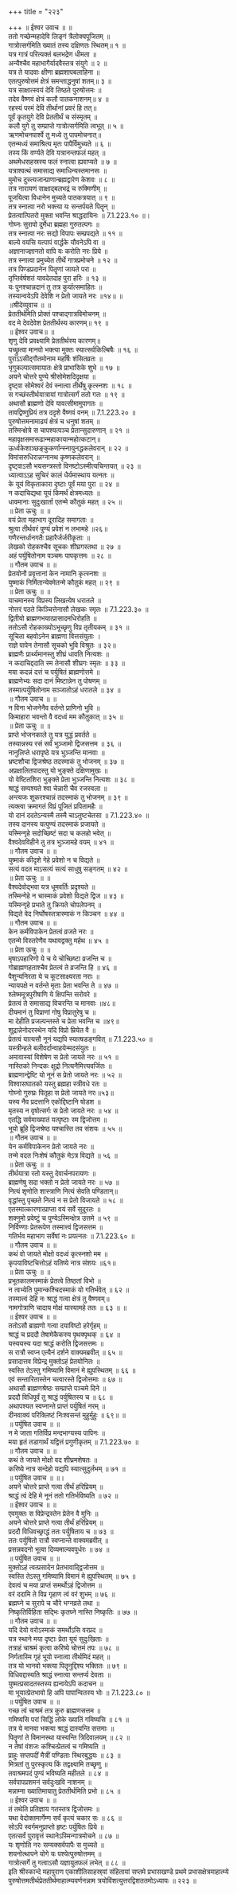 +++
title = "२२३"

+++
॥ ईश्वर उवाच ॥ ॥  
ततो गच्छेन्महादेवि लिङ्गं त्रैलोक्यपूजितम् ॥  
गात्रोत्सर्गमिति ख्यातं तस्य दक्षिणतः स्थितम्॥ १ ॥  
यत्र गात्रं परित्यक्तं बलभद्रेण धीमता ॥  
अन्यैश्चैव महाभागैर्यादवैस्तत्र संयुगे ॥ २ ॥  
यत्र ते यादवाः क्षीणा ब्रह्मशापबलाहिना ॥  
एतत्पुरुषोत्तमं क्षेत्रं समन्ताद्धनुषां शतम्॥ ३ ॥  
यत्र साक्षात्स्वयं देवि तिष्ठते पुरुषोत्तमः ॥  
तदेव वैष्णवं क्षेत्रं कलौ पातकनाशनम्॥ ४ ॥  
रहस्यं परमं देवि तीर्थानां प्रवरं हि तत्॥  
पूर्वं कृतयुगे देवि प्रेततीर्थं च संस्मृतम् ॥  
कलौ युगे तु सम्प्राप्ते गात्रोत्सर्गमिति त्वभूत् ॥ ५ ॥  
ऋणमोचनपार्श्वे तु मध्ये तु पापमोचनात्॥  
एतन्मध्यं समाश्रित्य मृतः पापैर्विमुच्यते ॥ ६ ॥  
तस्य किं वर्ण्यते देवि यत्रानन्तफलं महत् ॥  
अथमेधसहस्रस्य फलं स्नात्वा ह्यवाप्यते ॥ ७ ॥  
यत्राश्वत्थं समासाद्य समाधिन्यस्तमानसः ॥  
मुमोच दुस्त्यजान्प्राणान्ब्रह्मद्वारेण केशवः ॥ ८ ॥  
तत्र नारायणं साक्षाद्बलभद्रं च रुक्मिणीम् ॥  
पूजयित्वा विधानेन मुच्यते पातकत्रयात् ॥ ९ ॥  
तत्र स्नात्वा नरो भक्त्या यः सन्तर्पयते पितॄन् ॥  
प्रेतत्वात्पितरो मुक्ता भवन्ति श्राद्धदायिनः ॥ 7.1.223.१० ॥।  
गोघ्नः सुरापो दुर्मेधा ब्रह्महा गुरुतल्पगः ॥  
तत्र स्नात्वा नरः सद्यो विपापः सम्प्रपद्यते ॥ ११ ॥  
बाल्ये वयसि यत्पापं वार्द्धके यौवनेऽपि वा ॥  
अज्ञानाज्ज्ञानतो वापि यः करोति नरः प्रिये ॥  
तत्र स्नात्वा प्रमुच्येत तीर्थे गात्रप्रमोचने ॥ १२ ॥  
तत्र पिण्डप्रदानेन पितॄणां जायते परा ॥  
तृप्तिर्वर्षशतं यावदेतदाह पुरा हरिः ॥ १३ ॥  
यः पुनश्चान्नदानं तु तत्र कुर्यात्समाहितः ॥  
तस्यान्वयेऽपि देवेशि न प्रेतो जायते नरः ॥१४॥ ॥  
॥श्रीदेव्युवाच ॥ ॥  
प्रेततीर्थमिति प्रोक्तं पश्चाद्गात्रविमोचनम् ॥  
वद मे देवदेवेश प्रेततीर्थस्य कारणम्॥ १९ ॥  
॥ ईश्वर उवाच॥ ॥  
शृणु देवि प्रवक्ष्यामि प्रेततीर्थस्य कारणम्॥  
यच्छ्रुत्वा मानवो भक्त्या मुक्तः स्यात्सर्वकिल्बिषैः ॥ १६ ॥  
पुराऽऽसीद्गौतमोनाम महर्षिः शंसितव्रतः ॥  
भृगुकल्पात्समायातः क्षेत्रे प्राभासिके शुभे ॥ १७ ॥  
अयने चोत्तरे पुण्ये श्रीसोमेशदिदृक्षया ॥  
दृष्ट्वा सोमेश्वरं देवं स्नात्वा तीर्थेषु कृत्स्नशः ॥ १८ ॥  
स गच्छंस्तीर्थयात्रायां गात्रोत्सर्गं ततो गतः ॥ १९ ॥  
अथासौ ब्राह्मणो देवि यावत्सीमामुपागतः ॥  
तावद्विष्णुप्रियं तत्र ददृशे वैष्णवं वनम् ॥ 7.1.223.२० ॥  
पुरुषोत्तमनामाढ्यं क्षेत्रं च धनुषां शतम् ॥  
तस्मिन्क्षेत्रे स चापश्यत्पञ्च प्रेतान्सुदारुणान् ॥ २१ ॥  
महावृक्षसमारूढान्महाकायान्महोत्कटान्॥  
ऊर्ध्वकेशाञ्छङ्कुकर्णान्स्नायुनद्धकलेवरान् ॥ २२ ॥  
विमांसरुधिरान्नग्नानथ कृष्णकलेवरान् ॥  
दृष्ट्वाऽसौ भयसन्त्रस्तो विनष्टोऽस्मीत्यचिन्तयत् ॥ २३ ॥  
ध्यात्वाऽऽह सुचिरं कालं धैर्यमास्थाय यत्नतः ॥  
के यूयं विकृताकारा दृष्टाः पूर्वं मया पुरा ॥ २४ ॥  
न कदाचिद्यथा यूयं किमर्थं क्षेत्रमध्यतः ॥  
धावमानाः सुदुःखार्ता एतन्मे कौतुकं महत् ॥ २५ ॥  
॥ प्रेता ऊचुः ॥ ॥  
वयं प्रेता महाभाग दूरादिह समागताः ॥  
श्रुत्वा तीर्थवरं पुण्यं प्रवेशं न लभामहे ॥२६॥  
गणैरन्तर्धानगतैः प्रहारैर्जर्जरीकृताः ॥  
लेखको रोहकश्चैव सूचकः शीघ्रगस्तथा ॥ २७ ॥  
अहं पर्युषितोनाम पञ्चमः पापकृत्तमः ॥ २८ ॥  
॥ गौतम उवाच ॥ ॥  
प्रेतयोनौ प्रवृत्तानां केन नामानि कृत्स्नशः ॥  
युष्माकं निर्मितान्येवमेतन्मे कौतुकं महत् ॥ २९ ॥  
॥ प्रेता ऊचुः ॥ ॥  
याचमानस्य विप्रस्य लिखत्येष धरातले ॥  
नोत्तरं पठते किञ्चित्तेनासौ लेखकः स्मृतः ॥ 7.1.223.३० ॥  
द्वितीयो ब्राह्मणभयात्प्रासादमधिरोहति ॥  
ततोऽसौ रोहकाख्योऽभूच्छृणु विप्र तृतीयकम् ॥ ३१ ॥  
सूचिता बहवोऽनेन ब्राह्मणा वित्तसंयुताः ।  
राज्ञे पापेन तेनासौ सूचको भुवि विश्रुतः ॥ ३२॥  
ब्राह्मणैः प्रार्थ्यमानस्तु शीघ्रं धावति नित्यशः ॥  
न कदाचिद्ददाति स्म तेनासौ शीघ्रगः स्मृतः ॥ ३३ ॥  
मया कदन्नं दत्तं च पर्युषितं ब्राह्मणोत्तमे ॥  
ब्राह्मणेभ्यः सदा दानं मिष्टान्नेन तु पोषणम् ॥  
तस्मात्पर्युषितोनाम सञ्जातोऽहं धरातले ॥ ३४ ॥  
॥ गौतम उवाच ॥ ॥  
न विना भोजनेनैव वर्तन्ते प्राणिनो भुवि ॥  
किमाहारा भवन्तो वै वदध्वं मम कौतुकात् ॥ ३५ ॥  
॥ प्रेता ऊचुः ॥ ॥  
प्राप्ते भोजनकाले तु यत्र युद्धं प्रवर्तते ॥  
तस्यान्नस्य रसं सर्वं भुञ्जामो द्विजसत्तम ॥ ३६ ॥  
नानुलिप्ते धरापृष्ठे यत्र भुञ्जन्ति मानवाः ॥  
भ्रष्टशौचा द्विजश्रेष्ठ तदस्माकं तु भोजनम् ॥ ३७ ॥  
अप्रक्षालितपादस्तु यो भुङ्क्ते दक्षिणामुखः ॥  
यो वेष्टितशिरा भुङ्क्ते प्रेता भुञ्जन्ति नित्यशः ॥ ३८ ॥  
श्राद्धं सम्पश्यते श्वा चेन्नारी चैव रजस्वला ॥  
अन्त्यजः शूकरश्चान्नं तदस्माकं तु भोजनम् ॥ ३९ ॥  
त्यक्त्वा क्रमागतं विप्रं पूजितं प्रपितामहैः ॥  
यो दानं ददतेऽन्यस्मै तस्मै चाऽतुष्टचेतसा ॥ 7.1.223.४० ॥  
तस्य दानस्य यत्पुण्यं तदस्माकं प्रजायते ॥  
यस्मिन्गृहे सदोच्छिष्टं सदा च कलहो भवेत् ॥  
वैश्वदेवविहीने तु तत्र भुञ्जामहे वयम् ॥ ४१ ॥  
॥ गौतम उवाच ॥ ॥  
युष्माकं कीदृशे गेहे प्रवेशो न च विद्यते ॥  
सत्यं वदत माऽसत्यं सत्यं साधुषु सङ्गतम् ॥ ४२ ॥  
॥ प्रेता ऊचुः ॥ ॥  
वैश्वदेवोद्भवा यत्र धूमवर्तिः प्रदृश्यते ॥  
तस्मिन्गेहे न चास्माकं प्रवेशो विद्यते द्विज ॥ ४३ ॥  
यस्मिन्गृहे प्रभाते तु क्रियते चोपलेपनम् ॥  
विद्यते वेद निर्घोषस्तत्रास्माकं न किञ्चन ॥ ४४ ॥  
॥ गौतम उवाच ॥ ॥  
केन कर्मविपाकेन प्रेतत्वं व्रजते नरः ॥  
एतन्मे विस्तरेणैव यथावद्वक्तु मर्हथ ॥ ४५ ॥  
॥ प्रेता ऊचुः ॥ ॥  
मृषाऽपहारिणो ये च ये चोच्छिष्टा व्रजन्ति च ॥  
गोब्राह्मणहताश्चैव प्रेतत्वं ते व्रजन्ति हि ॥ ४६ ॥  
पैशुन्यनिरता ये च कूटसाक्ष्यरता नराः ॥  
न्यायपक्षे न वर्तन्ते मृताः प्रेता भवन्ति ते ॥ ४७ ॥  
श्लेष्ममूत्रपुरीषाणि ये क्षिपन्ति सरोवरे ॥  
प्रेतत्वं ते समासाद्य विचरन्ति च मानवाः ॥४८॥  
दीयमानं तु विप्राणां गोषु विप्रातुरेषु च ॥  
मा देहीति प्रजल्पन्तस्ते च प्रेता भवन्ति च ॥४९॥  
शूद्रान्नेनोदरस्थेन यदि विप्रो म्रियेत वै ॥  
प्रेतत्वं यात्यसौ नूनं यद्यपि स्यात्षडङ्गवित् ॥ 7.1.223.५० ॥  
यस्त्रीन्हले बलीवर्दान्वाहयेन्मदसंयुतः ॥  
अमावास्यां विशेषेण स प्रेतो जायते नरः ॥ ५१ ॥  
नास्तिको निन्दकः क्षुद्रो नित्यनैमित्त्यवर्जितः ॥  
ब्राह्मणान्द्वेष्टि यो नूनं स प्रेतो जायते नरः ॥ ५२ ॥  
विश्वासघातको यस्तु ब्रह्महा स्त्रीवधे रतः ॥  
गोघ्नो गुरुघ्रः पितृहा स प्रेतो जायते नरः॥५३॥  
यस्य नैव प्रदत्तानि एकोद्दिष्टानि षोडश ॥  
मृतस्य न वृषोत्सर्गः स प्रेतो जायते नरः ॥ ५४ ॥  
एतद्धि सर्वमाख्यातं यत्पृष्टाः स्म द्विजोत्तम ॥  
भूयो ब्रूहि द्विजश्रेष्ठ यश्चास्ति तव संशयः ॥ ५५ ॥  
॥ गौतम उवाच ॥ ॥  
येन कर्मविपाकेनन प्रेतो जायते नरः ॥  
तन्मे वदत निःशेषं कौतुकं मेऽत्र विद्यते ॥ ५६ ॥  
॥ प्रेता ऊचुः ॥ ॥  
तीर्थयात्रा रतो यस्तु देवार्चनपरायणः ॥  
ब्राह्मणेषु सदा भक्तो न प्रेतो जायते नरः ॥ ५७ ॥  
नित्यं शृणोति शास्त्राणि नित्यं सेवति पण्डितान्॥  
वृद्धांस्तु पृच्छते नित्यं न स प्रेतो विजायते ॥ ५८ ॥  
एतस्मात्कारणात्प्राप्ता वयं सर्वे सुदूरतः ॥  
शक्नुमो प्रवेष्टुं च पुण्येऽस्मिन्क्षेत्र उत्तमे ॥ ५९ ॥  
निर्विण्णाः प्रेतरूपेण तस्मात्त्वं द्विजसत्तम ॥  
गतिर्भव महाभाग सर्वेषां नः प्रयत्नतः ॥ 7.1.223.६० ॥  
॥ गौतम उवाच ॥ ॥  
कथं वो जायते मोक्षो वदध्वं कृत्स्नशो मम ॥  
कृपयाविष्टचित्तोऽहं यतिष्ये नात्र संशयः ॥६१॥  
॥ प्रेता ऊचुः ॥ ॥  
प्रभूतकालमस्माकं प्रेतत्वे तिष्ठतां विभो ॥  
न त्वभ्येति पुमान्कश्चिदस्माकं यो गतिर्भवेत् ॥ ६२ ॥  
तस्मात्त्वं देहि नः श्राद्धं गत्वा क्षेत्रं तु वैष्णवम्॥  
नामगोत्राणि चादाय मोक्षं यास्यामहे ततः ॥ ६३ ॥ ॥  
॥ ईश्वर उवाच ॥ ॥  
ततोऽसौ ब्राह्मणो गत्वा दयाविष्टो हरेर्गृहम् ॥  
श्राद्धं च प्रददौ तेषामेकैकस्य पृथक्पृथक् ॥ ६४ ॥  
यस्ययस्य यदा श्राद्धं करोति द्विजसत्तमः ॥  
स रात्रौ स्वप्न एत्यैनं दर्शने वाक्यमब्रवीत् ॥ ६५ ॥  
प्रसादात्तव विप्रेन्द्र मुक्तोऽहं प्रेतयोनितः ॥  
स्वस्ति तेऽस्तु गमिष्यामि विमानं मे ह्युपस्थितम् ॥ ६६ ॥  
एवं सन्तारितास्तेन चत्वारस्ते द्विजोत्तमाः ॥ ६७ ॥  
अथासौ ब्राह्मणश्रेष्ठः सम्प्राप्ते पञ्चमे दिने ॥  
प्रददौ विधिपूर्वं तु श्राद्धं पर्युषितस्य च ॥ ६८ ॥  
अथापश्यत स्वप्नान्ते प्राप्तं पर्युषितं नरम् ॥  
दीनवाक्यं परिक्लिष्टं निःश्वसन्तं मुहुर्मुहुः ॥ ६९॥ ॥  
॥ पर्युषित उवाच ॥ ॥  
न मे जाता गतिर्विप्र मन्दभाग्यस्य पापिनः ॥  
मया हृतं तडागार्थं यद्वित्तं प्रगुणीकृतम् ॥ 7.1.223.७० ॥  
॥ गौतम उवाच ॥ ॥  
कथं ते जायते मोक्षो वद शीघ्रमशेषतः ॥  
करिष्ये नात्र सन्देहो यद्यपि स्यात्सुदुर्लभम् ॥ ७१ ॥  
॥ पर्युषित उवाच ॥ ॥।  
अयने चोत्तरे प्राप्ते गत्वा तीर्थं हरिप्रियम् ॥  
श्राद्धं त्वं देहि मे नूनं ततो गतिर्भविष्यति ॥ ७२ ॥  
॥ ईश्वर उवाच ॥ ॥  
एवमुक्तः स विप्रेन्द्रस्तेन प्रेतेन वै मुनिः ॥  
अयने चोत्तरे प्राप्ते गत्वा तीर्थं हरिप्रियम् ॥  
प्रददौ विधिवच्छ्राद्धं ततः पर्युषिताय च ॥ ७३ ॥  
ततः पर्युषितो रात्रौ स्वप्नान्ते वाक्यमब्रवीत् ॥  
प्रसन्नवदनो भूत्वा दिव्यमाल्यवपुर्धरः ॥ ७४ ॥  
॥ पर्युषित उवाच ॥ ॥  
मुक्तोऽहं त्वत्प्रसादेन प्रेतभावाद्द्विजोत्तम ॥  
स्वस्ति तेऽस्तु गमिष्यामि विमानं मे ह्युपस्थितम् ॥ ७५ ॥  
देवत्वं च मया प्राप्तं समर्थोऽहं द्विजोत्तम ॥  
वरं ददामि ते विप्र गृहाण त्वं वरं शुभम् ॥ ७६ ॥  
ब्रह्मघ्ने च सुरापे च चौरे भग्नव्रते तथा ॥  
निष्कृतिर्विहिता सद्भिः कृतघ्ने नास्ति निष्कृतिः ॥ ७७ ॥  
॥ गौतम उवाच ॥ ॥  
यदि देयो वरोऽस्माकं समर्थोऽसि वरप्रद ॥  
यत्र स्थाने मया दृष्टाः प्रेता यूयं सुदुःखिताः ॥  
तत्राहं चाश्रमं कृत्वा करिष्ये चोत्तमं तपः ॥ ७८ ॥  
निर्गतास्मि गृहं भूयो स्नात्वा तीर्थमिदं महत् ॥  
तत्र यो भानवो भक्त्या पितॄनुद्दिश्य भक्तितः ॥ ७९ ॥  
विधिवद्दास्यति श्राद्धं स्नात्वा सन्तर्प्य देवताः ॥  
युष्मत्प्रसादतस्तस्य ह्यन्वयेऽपि कदाचन ॥  
मा भूयात्प्रेतभावो हि अपि पापान्वितस्य भोः ॥ 7.1.223.८० ॥  
॥ पर्युषित उवाच ॥ ॥  
गच्छ त्वं चाश्रमं तत्र कुरु ब्राह्मणसत्तम ॥  
गमिष्यसि परां सिद्धिं लोके ख्यातिं गमिष्यसि ॥ ८१ ॥  
तत्र ये मानवा भक्त्या श्राद्धं दास्यन्ति सत्तमाः ॥  
पितॄणां ते विमानस्था यास्यन्ति त्रिदिवालयम् ॥ ८२ ॥  
न तेषां वंशजः कश्चित्प्रेतत्वं च गमिष्यति ॥  
प्राहुः सप्तपदीं मैत्रीं पण्डिताः स्थिरबुद्धयः ॥ ८३ ॥  
मित्रतां तु पुरस्कृत्य किं तद्वक्ष्यामि तच्छृणु ॥  
तवाश्रमपदं पुण्यं भविष्यति महीतले ॥ ८४ ॥  
सर्वपापप्रशमनं सर्वदुःखवि नाशनम् ॥  
मन्नाम्ना ख्यातिमायातु प्रेततीर्थमिति प्रभो ॥ ८५ ॥  
॥ ईश्वर उवाच ॥ ॥  
तं तथेति प्रतिज्ञाय गतस्तत्र द्विजोत्तमः ॥  
यथा वेदोक्तमार्गेम्ण सर्वं कृत्यं चकार सः ॥ ८६ ॥  
सोऽपि स्वर्गमनुप्राप्तो हृष्टः पर्युषितः प्रिये ॥  
एतत्सर्वं पुरावृत्तं स्थानेऽस्मिन्गात्रमोचने ॥ ८७ ॥  
यः शृणोति नरः सम्यक्सर्वपापैः स मुच्यते ॥  
शयनोत्थापने योगे यः पश्येत्पुरुषोत्तमम् ॥  
गात्रोत्सर्गे तु गत्वाऽसौ यज्ञायुतफलं लभेत् ॥ ८८ ॥  
इति श्रीस्कान्दे महापुराण एकाशीतिसाहस्र्यां संहितायां सप्तमे प्रभासखण्डे प्रथमे प्रभासक्षेत्रमाहात्म्ये पुरुषोत्तमतीर्थप्रेततीर्थमाहात्म्यवर्णनन्नाम त्रयोविंशत्युत्तरद्विशततमोऽध्यायः ॥ २२३ ॥